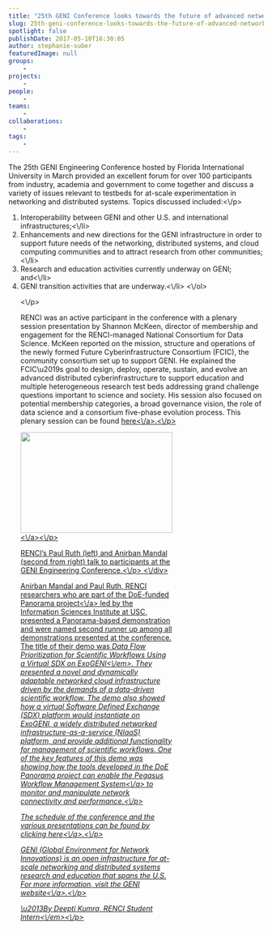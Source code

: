 ```yaml
---
title: "25th GENI Conference looks towards the future of advanced networking"
slug: 25th-geni-conference-looks-towards-the-future-of-advanced-networking
spotlight: false
publishDate: 2017-05-10T16:30:05
author: stephanie-suber
featuredImage: null
groups:
    - 
projects:
    - 
people:
    - 
teams: 
    - 
collaborations:
    - 
tags:
    - 
---
```

<p>The 25th GENI Engineering Conference hosted by Florida International University in March provided an excellent forum for over 100 participants from industry, academia and government to come together and discuss a variety of issues relevant to testbeds for at-scale experimentation in networking and distributed systems. Topics discussed included:<\/p>
<ol>
<li>Interoperability between GENI and other U.S. and international infrastructures;<\/li>
<li>Enhancements and new directions for the GENI infrastructure in order to support future needs of the networking, distributed systems, and cloud computing communities and to attract research from other communities;<\/li>
<li>Research and education activities currently underway on GENI; and<\/li>
<li>GENI transition activities that are underway.<\/li>
<\/ol>
<p><!--more--><\/p>
<p>RENCI was an active participant in the conference with a plenary session presentation by Shannon McKeen, director of membership and engagement for the RENCI-managed National Consortium for Data Science. McKeen reported on the mission, structure and operations of the newly formed Future Cyberinfrastructure Consortium (FCIC), the community consortium set up to support GENI. He explained the FCIC\u2019s goal to design, deploy, operate, sustain, and evolve an advanced distributed cyberinfrastructure to support education and multiple heterogeneous research test beds addressing grand challenge questions important to science and society. His session also focused on potential membership categories, a broad governance vision, the role of data science and a consortium five-phase evolution process. This plenary session can be found <a href="http:\/\/groups.geni.net\/geni\/wiki\/GEC25Agenda\/ConsortiumNews">here<\/a>.<\/p>
<div id="attachment_16383" class="wp-caption alignleft" style="width: 300px"><a href="http:\/\/renci.org\/wp-content\/uploads\/2017\/05\/Screen-Shot-2017-04-21-at-4.43.17-PM.png"  rel="lightbox[roadtrip]"><img class="size-medium wp-image-16383" src="http:\/\/renci.org\/wp-content\/uploads\/2017\/05\/Screen-Shot-2017-04-21-at-4.43.17-PM-300x199.png" alt="" width="300" height="199" srcset="https:\/\/renci.org\/wp-content\/uploads\/2017\/05\/Screen-Shot-2017-04-21-at-4.43.17-PM-300x199.png 300w, https:\/\/renci.org\/wp-content\/uploads\/2017\/05\/Screen-Shot-2017-04-21-at-4.43.17-PM-768x509.png 768w, https:\/\/renci.org\/wp-content\/uploads\/2017\/05\/Screen-Shot-2017-04-21-at-4.43.17-PM-1024x679.png 1024w, https:\/\/renci.org\/wp-content\/uploads\/2017\/05\/Screen-Shot-2017-04-21-at-4.43.17-PM-640x424.png 640w, https:\/\/renci.org\/wp-content\/uploads\/2017\/05\/Screen-Shot-2017-04-21-at-4.43.17-PM.png 1463w" sizes="(max-width: 300px) 100vw, 300px" \/><\/a><\/p>
<p class="wp-caption-text">RENCI&#8217;s Paul Ruth (left) and Anirban Mandal (second from right) talk to participants at the GENI Engineering Conference.<\/p>
<\/div>
<p>Anirban Mandal and Paul Ruth, RENCI researchers who are part of the DoE-funded <a href="http:\/\/renci.org\/research\/panorama\/">Panorama project<\/a> led by the Information Sciences Institute at USC, presented a Panorama-based demonstration and were named second runner up among all demonstrations presented at the conference. The title of their demo was <em>Data Flow Prioritization for Scientific Workflows Using a Virtual SDX on ExoGENI<\/em>. They presented a novel and dynamically adaptable networked cloud infrastructure driven by the demands of a data-driven scientific workflow. The demo also showed how a virtual Software Defined Exchange (SDX) platform would instantiate on ExoGENI, a widely distributed networked infrastructure-as-a-service (NIaaS) platform, and provide additional functionality for management of scientific workflows. One of the key features of this demo was showing how the tools developed in the DoE Panorama project can enable the <a href="https:\/\/pegasus.isi.edu\/">Pegasus Workflow Management System<\/a> to monitor and manipulate network connectivity and performance.<\/p>
<p>The schedule of the conference and the various presentations can be found by clicking <a href="http:\/\/groups.geni.net\/geni\/wiki\/GEC25Agenda#a25thGENIEngineeringConference">here<\/a>.<\/p>
<p>GENI (Global Environment for Network Innovations) is an open infrastructure for at-scale networking and distributed systems research and education that spans the U.S. For more information, visit the GENI <a href="http:\/\/www.geni.net\/">website<\/a>.<\/p>
<p><em>\u2013By Deepti Kumra, RENCI Student Intern<\/em><\/p>
<!-- AddThis Advanced Settings generic via filter on the_content --><!-- AddThis Share Buttons generic via filter on the_content -->
